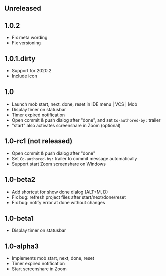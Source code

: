 ## Unreleased

## 1.0.2
- Fix meta wording
- Fix versioning

## 1.0.1.dirty
- Support for 2020.2
- Include icon

## 1.0
- Launch mob start, next, done, reset in IDE menu | VCS | Mob
- Display timer on statusbar
- Timer expired notification
- Open commit & push dialog after "done", and set `Co-authored-by:` trailer
- "start" also activates screenshare in Zoom (optional)

## 1.0-rc1 (not released)
- Open commit & push dialog after "done"
- Set `Co-authored-by:` trailer to commit message automatically
- Support start Zoom screenshare on Windows

## 1.0-beta2
- Add shortcut for show done dialog (ALT+M, D)
- Fix bug: refresh project files after start/next/done/reset
- Fix bug: notify error at done without changes

## 1.0-beta1
- Display timer on statusbar

## 1.0-alpha3
- Implements mob start, next, done, reset
- Timer expired notification
- Start screenshare in Zoom
